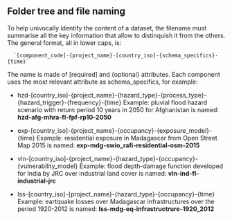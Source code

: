 ## Folder tree and file naming

To help univocally identify the content of a dataset, the filename must summarise all the key information that allow to distinquish it from the others. 
 The general format, all in lower caps, is:

      `[component_code]-{project_name}-[country_iso]-{schema_specifics}-{time}`

 The name is made of [required] and {optional} attributes. Each component uses the most relevant attribute as schema_specifics, for example:

 - hzd-[country_iso]-{project_name}-{hazard_type}-{process_type}-{hazard_trigger}-{frequency}-{time}
         Example: pluvial flood hazard scenario with return period 10 years in 2050 for Afghanistan is named:
         **hzd-afg-mhra-fl-fpf-rp10-2050**
  
 - exp-[country_iso]-{project_name}-{occupancy}-{exposure_model}-{time}
         Example: residential exposure in Madagascar from Open Street Map 2015 is named:
         **exp-mdg-swio_rafi-residential-osm-2015**

 - vln-[country_iso]-{project_name}-{hazard_type}-{occupancy}-{vulnerability_model}
         Example: flood depth-damage function developed for India by JRC over industrial land cover is named:
         **vln-ind-fl-industrial-jrc**

 - lss-[country_iso]-{project_name}-{hazard_type}-{occupancy}-{time}
   Example: eartquake losses over Madagascar infrastructures over the period 1920-2012 is named:
   **lss-mdg-eq-infrastructrure-1920_2012**